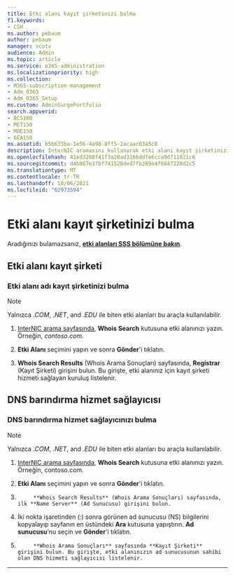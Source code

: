 ```yaml
---
title: Etki alanı kayıt şirketinizi bulma
f1.keywords:
- CSH
ms.author: pebaum
author: pebaum
manager: scotv
audience: Admin
ms.topic: article
ms.service: o365-administration
ms.localizationpriority: high
ms.collection:
- M365-subscription-management
- Adm_O365
- Adm_O365_Setup
ms.custom: AdminSurgePortfolio
search.appverid:
- BCS160
- MET150
- MOE150
- GEA150
ms.assetid: b5b633ba-1e56-4a98-8ff5-2acaac63a5c8
description: InterNIC aramasını kullanarak etki alanı kayıt şirketinizi ve DNS barındırma sağlayıcınızı bulmayı öğrenin.
ms.openlocfilehash: 41ed3268f41f3a20ad3166ddfe6cca9d711821c6
ms.sourcegitcommit: d4b867e37bf741528ded7fb289e4f6847228d2c5
ms.translationtype: MT
ms.contentlocale: tr-TR
ms.lasthandoff: 10/06/2021
ms.locfileid: "62973594"
---
```

# <a name="find-your-domain-registrar"></a>Etki alanı kayıt şirketinizi bulma

 Aradığınızı bulamazsanız, **[etki alanları SSS bölümüne bakın](../setup/domains-faq.yml)**.

## <a name="domain-registrar"></a>Etki alanı kayıt şirketi

### <a name="find-your-domain-name-registrar"></a>Etki alanı adı kayıt şirketinizi bulma

> [!NOTE]
> Yalnızca *.COM*, *.NET*, and *.EDU* ile biten etki alanları bu araçla kullanılabilir.

1. [InterNIC arama sayfasında](https://go.microsoft.com/fwlink/p/?LinkId=402770), **Whois Search** kutusuna etki alanınızı yazın. Örneğin,  *contoso.com.*

2. **Etki Alanı** seçimini yapın ve sonra **Gönder**'i tıklatın.

3. **Whois Search Results** (Whois Arama Sonuçları) sayfasında, **Registrar** (Kayıt Şirketi) girişini bulun. Bu girişte, etki alanınız için kayıt şirketi hizmeti sağlayan kuruluş listelenir.

## <a name="dns-hosting-provider"></a>DNS barındırma hizmet sağlayıcısı

### <a name="find-your-dns-hosting-provider"></a>DNS barındırma hizmet sağlayıcınızı bulma

> [!NOTE]
> Yalnızca *.COM*, *.NET*, and *.EDU* ile biten etki alanları bu araçla kullanılabilir.

1. [InterNIC arama sayfasında](https://go.microsoft.com/fwlink/p/?LinkId=402770), **Whois Search** kutusuna etki alanınızı yazın. Örneğin, contoso.com.

2. **Etki Alanı** seçimini yapın ve sonra **Gönder**'i tıklatın.

3. 
            **Whois Search Results** (Whois Arama Sonuçları) sayfasında, ilk **Name Server** (Ad Sunucusu) girişini bulun.

4. İki nokta işaretinden (:) sonra görünen ad sunucusu (NS) bilgilerini kopyalayıp sayfanın en üstündeki **Ara** kutusuna yapıştırın. **Ad sunucusu**’nu seçin ve **Gönder**'i tıklatın.

5. 
            **Whois Arama Sonuçları** sayfasında **Kayıt Şirketi** girişini bulun. Bu girişte, etki alanınızın ad sunucusunun sahibi olan DNS hizmeti sağlayıcısı listelenir.

---

